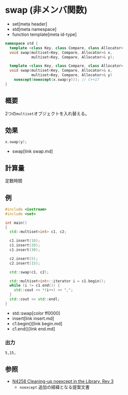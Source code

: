# swap (非メンバ関数)
* set[meta header]
* std[meta namespace]
* function template[meta id-type]

```cpp
namespace std {
  template <class Key, class Compare, class Allocator>
  void swap(multiset<Key, Compare, Allocator>& x,
            multiset<Key, Compare, Allocator>& y);

  template <class Key, class Compare, class Allocator>
  void swap(multiset<Key, Compare, Allocator>& x,
            multiset<Key, Compare, Allocator>& y)
    noexcept(noexcept(x.swap(y))); // C++17
}
```

## 概要
2つの`multiset`オブジェクトを入れ替える。


## 効果
```cpp
x.swap(y);
```
* swap[link swap.md]

## 計算量
定数時間


## 例
```cpp example
#include <iostream>
#include <set>

int main()
{
  std::multiset<int> c1, c2;

  c1.insert(10);
  c1.insert(20);
  c1.insert(30);

  c2.insert(5);
  c2.insert(15);

  std::swap(c1, c2);

  std::multiset<int>::iterator i = c1.begin();
  while (i != c1.end()) {
    std::cout << *(i++) << ",";
  }
  std::cout << std::endl;
}
```
* std::swap[color ff0000]
* insert[link insert.md]
* c1.begin()[link begin.md]
* c1.end()[link end.md]

### 出力
```
5,15,
```

## 参照
- [N4258 Cleaning-up noexcept in the Library, Rev 3](http://www.open-std.org/jtc1/sc22/wg21/docs/papers/2014/n4258.pdf)
    - `noexcept` 追加の経緯となる提案文書
